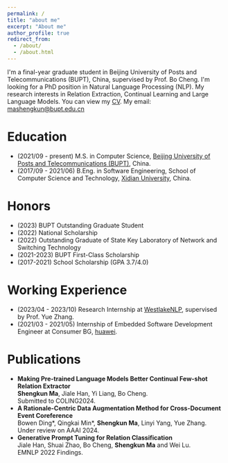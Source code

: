 ```yaml
---
permalink: /
title: "about me"
excerpt: "About me"
author_profile: true
redirect_from: 
  - /about/
  - /about.html
---
```


I'm a final-year graduate student in Beijing University of Posts and Telecommunications (BUPT), China, supervised by Prof. Bo Cheng.
I'm looking for a PhD position in Natural Language Processing (NLP).
My research interests in Relation Extraction, Continual Learning and Large Language Models.
You can view my [CV](https://mashengkun.github.io/files/ShengkunMa_CV.pdf).
My email: mashengkun@bupt.edu.cn

Education
======
- (2021/09 - present) M.S. in Computer Science, [Beijing University of Posts and Telecommunications (BUPT)](https://www.bupt.edu.cn/), China.
- (2017/09 - 2021/06) B.Eng. in Software Engineering, School of Computer Science and Technology, [Xidian University](https://www.xidian.edu.cn/), China.

Honors
======
- (2023) BUPT Outstanding Graduate Student
- (2022) National Scholarship
- (2022) Outstanding Graduate of State Key Laboratory of Network and Switching Technology
- (2021-2023) BUPT First-Class Scholarship
- (2017-2021) School Scholarship (GPA 3.7/4.0)

Working Experience
======
- (2023/04 - 2023/10) Research Internship at [WestlakeNLP](https://westlakenlp.netlify.app/), supervised by Prof. Yue Zhang.
- (2021/03 - 2021/05) Internship of Embedded Software Development Engineer at Consumer BG, [huawei](http://www.huawei.com.cn/).

Publications
======
- **Making Pre-trained Language Models Better Continual Few-shot Relation Extractor**
<br />**Shengkun Ma**, Jiale Han, Yi Liang, Bo Cheng.
<br />Submitted to COLING2024.
- **A Rationale-Centric Data Augmentation Method for Cross-Document Event Coreference**
<br />Bowen Ding\*, Qingkai Min\*, **Shengkun Ma**, Linyi Yang, Yue Zhang.
<br />Under review on AAAI 2024.
- **Generative Prompt Tuning for Relation Classification** 
<br />Jiale Han, Shuai Zhao, Bo Cheng, **Shengkun Ma** and Wei Lu.
<br />EMNLP 2022 Findings.

<script type="text/javascript" id="clustrmaps" src="//clustrmaps.com/map_v2.js?d=bALa26JNgLmkaivAZEk7F5Qk4kVH83z0WAlhEsUq4yM&cl=ffffff&w=a"></script>
